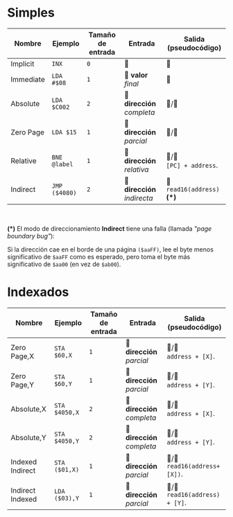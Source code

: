 # Simples

| Nombre    | Ejemplo       | Tamaño de entrada | Entrada                      | Salida (pseudocódigo)             |
| --------- | ------------- | ----------------- | ---------------------------- | --------------------------------- |
| Implicit  | `INX`         | `0`               | 🚫                           | 🚫                                |
| Immediate | `LDA #$08`    | `1`               | 🔢 **valor** _final_         | 🔢                                |
| Absolute  | `LDA $C002`   | `2`               | 🐏 **dirección** _completa_  | 🔢/🐏                             |
| Zero Page | `LDA $15`     | `1`               | 🐏 **dirección** _parcial_   | 🔢/🐏                             |
| Relative  | `BNE @label`  | `1`               | 🐏 **dirección** _relativa_  | 🔢/🐏<br/>`[PC] + address`.       |
| Indirect  | `JMP ($4080)` | `2`               | 🐏 **dirección** _indirecta_ | 🐏<br/>`read16(address)` **(\*)** |

<br/>

**(\*)** El modo de direccionamiento **Indirect** tiene una falla (llamada _"page boundary bug"_):

Si la dirección cae en el borde de una página `($aaFF)`, lee el byte menos significativo de `$aaFF` como es esperado, pero toma el byte más significativo de `$aa00` (en vez de `$ab00`).

# Indexados

| Nombre           | Ejemplo       | Tamaño de entrada | Entrada                     | Salida (pseudocódigo)              |
| ---------------- | ------------- | ----------------- | --------------------------- | ---------------------------------- |
| Zero Page,X      | `STA $60,X`   | `1`               | 🐏 **dirección** _parcial_  | 🔢/🐏<br/>`address + [X]`.         |
| Zero Page,Y      | `STA $60,Y`   | `1`               | 🐏 **dirección** _parcial_  | 🔢/🐏<br/>`address + [Y]`.         |
| Absolute,X       | `STA $4050,X` | `2`               | 🐏 **dirección** _completa_ | 🔢/🐏<br/>`address + [X]`.         |
| Absolute,Y       | `STA $4050,Y` | `2`               | 🐏 **dirección** _completa_ | 🔢/🐏<br/>`address + [Y]`.         |
| Indexed Indirect | `STA ($01,X)` | `1`               | 🐏 **dirección** _parcial_  | 🔢/🐏<br/>`read16(address+[X])`.   |
| Indirect Indexed | `LDA ($03),Y` | `1`               | 🐏 **dirección** _parcial_  | 🔢/🐏<br/>`read16(address) + [Y]`. |

